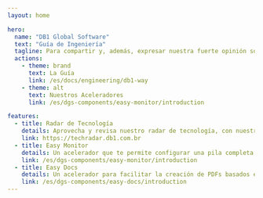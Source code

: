 ```yaml
---
layout: home

hero:
  name: "DB1 Global Software"
  text: "Guía de Ingeniería"
  tagline: Para compartir y, además, expresar nuestra fuerte opinión sobre cómo debe hacerse el software
  actions:
    - theme: brand
      text: La Guía
      link: /es/docs/engineering/db1-way
    - theme: alt
      text: Nuestros Aceleradores
      link: /es/dgs-components/easy-monitor/introduction

features:
  - title: Radar de Tecnología
    details: Aprovecha y revisa nuestro radar de tecnología, con nuestras opiniones sobre lenguajes, frameworks y herramientas
    link: https://techradar.db1.com.br
  - title: Easy Monitor
    details: Un acelerador que te permite configurar una pila completa de observabilidad con solo unos pocos comandos
    link: /es/dgs-components/easy-monitor/introduction
  - title: Easy Docs
    details: Un acelerador para facilitar la creación de PDFs basados en plantillas de React.
    link: /es/dgs-components/easy-docs/introduction
---
```

